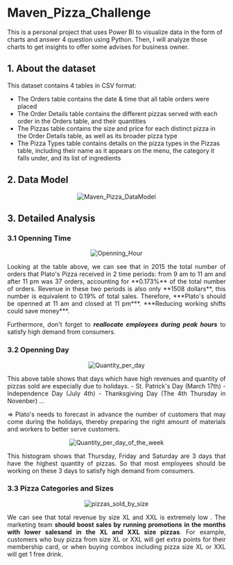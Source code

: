 # Maven_Pizza_Challenge
This is a personal project that uses Power BI to visualize data in the form of charts and answer 4 question using Python. Then, I will analyze those charts to get insights to offer some advises for business owner.

## 1. About the dataset
This dataset contains 4 tables in CSV format:
- The Orders table contains the date & time that all table orders were placed
- The Order Details table contains the different pizzas served with each order in the Orders table, and their quantities
- The Pizzas table contains the size and price for each distinct pizza in the Order Details table, as well as its broader pizza type
- The Pizza Types table contains details on the pizza types in the Pizzas table, including their name as it appears on the menu, the category it falls under, and its list of ingredients

## 2. Data Model

<div align="center">
  
![Maven_Pizza_DataModel](https://github.com/dinhminhhuy/Maven_Pizza_Challenge/assets/128075058/a0ba3171-fbe1-463b-b0ca-b7eb111e6206)

<div align="justify">  

## 3. Detailed Analysis
### 3.1 Openning Time

  <div align="center">
    
![Openning_Hour](https://github.com/dinhminhhuy/Maven_Pizza_Challenge/assets/128075058/7a9f9d99-cad8-4634-8dfd-dee61f4a3974)

<div align="justify">  
Looking at the table above, we can see that in 2015 the total number of orders that Plato's Pizza received in 2 time periods: from 9 am to 11 am and after 11 pm was 37 orders, accounting for **0.173%** of the total number of orders. Revenue in these two periods is also only **1508 dollars**, this number is equivalent to 0.19% of total sales. Therefore, ***Plato's should be openned at 11 am and closed at 11 pm***. ***Reducing working shifts could save money***. 

Furthermore, don't forget to ***reallocate employees during peak hours*** to satisfy high demand from consumers.

### 3.2 Openning Day
<div align="center">

![Quantity_per_day](https://github.com/dinhminhhuy/Maven_Pizza_Challenge/assets/128075058/601caa71-eba0-4d86-986a-a0fecfb6dbe9)

<div align="justify">
  This above table shows that days which have high revenues and quantity of pizzas sold are especially due to holidays.
- St. Patrick's Day (March 17th)
- Independence Day (July 4th)
- Thanksgiving Day (The 4th Thursday in Novenber)
...

=> Plato's needs to forecast in advance the number of customers that may come during the holidays, thereby preparing the right amount of materials and workers to better serve customers.

<div align="center">

![Quantity_per_day_of_the_week](https://github.com/dinhminhhuy/Maven_Pizza_Challenge/assets/128075058/fdf0c0bc-e39d-4e97-9adb-e9da25a34565)

<div align="justify">
  
This histogram shows that Thursday, Friday and Saturday are 3 days that have the highest quantity of pizzas. So that most employees should be working on these 3 days to satisfy high demand from consumers.

### 3.3 Pizza Categories and Sizes
<div align="center">

![pizzas_sold_by_size](https://github.com/dinhminhhuy/Maven_Pizza_Challenge/assets/128075058/3ef99e5a-5e8f-4f29-982e-26b38756901b)

<div align="justify">

We can see that total revenue by size XL and XXL is extremely low . The marketing team **should boost sales by running promotions in the months with lower salesand in the XL and XXL size pizzas**. For example, customers who buy pizza from size XL or XXL will get extra points for their membership card, or when buying combos including pizza size XL or XXL will get 1 free drink.
